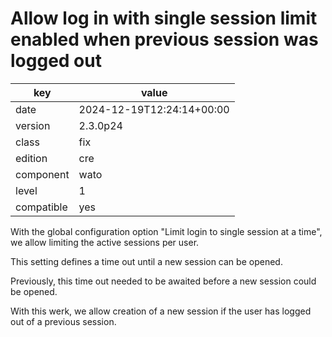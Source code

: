 [//]: # (werk v2)
# Allow log in with single session limit enabled when previous session was logged out

key        | value
---------- | ---
date       | 2024-12-19T12:24:14+00:00
version    | 2.3.0p24
class      | fix
edition    | cre
component  | wato
level      | 1
compatible | yes

With the global configuration option "Limit login to single session at
a time", we allow limiting the active sessions per user.

This setting defines a time out until a new session can be opened.

Previously, this time out needed to be awaited before a new session
could be opened.

With this werk, we allow creation of a new session if the user has
logged out of a previous session.
